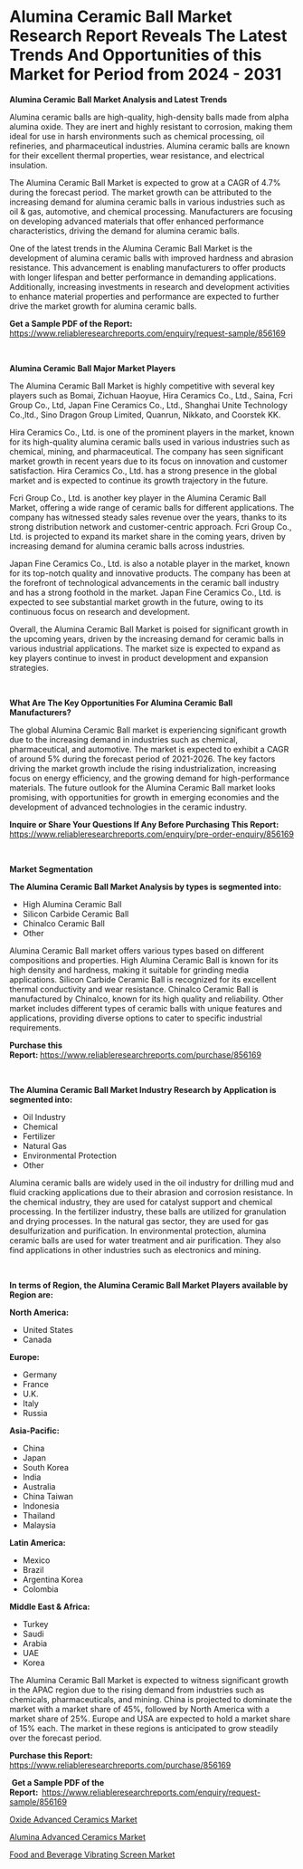 <p><h1>Alumina Ceramic Ball Market Research Report Reveals The Latest Trends And Opportunities of this Market for Period from 2024 - 2031</h1></p><p><strong>Alumina Ceramic Ball Market Analysis and Latest Trends</strong></p>
<p><p>Alumina ceramic balls are high-quality, high-density balls made from alpha alumina oxide. They are inert and highly resistant to corrosion, making them ideal for use in harsh environments such as chemical processing, oil refineries, and pharmaceutical industries. Alumina ceramic balls are known for their excellent thermal properties, wear resistance, and electrical insulation.</p><p>The Alumina Ceramic Ball Market is expected to grow at a CAGR of 4.7% during the forecast period. The market growth can be attributed to the increasing demand for alumina ceramic balls in various industries such as oil & gas, automotive, and chemical processing. Manufacturers are focusing on developing advanced materials that offer enhanced performance characteristics, driving the demand for alumina ceramic balls.</p><p>One of the latest trends in the Alumina Ceramic Ball Market is the development of alumina ceramic balls with improved hardness and abrasion resistance. This advancement is enabling manufacturers to offer products with longer lifespan and better performance in demanding applications. Additionally, increasing investments in research and development activities to enhance material properties and performance are expected to further drive the market growth for alumina ceramic balls.</p></p>
<p><strong>Get a Sample PDF of the Report:&nbsp;</strong> <a href="https://www.reliableresearchreports.com/enquiry/request-sample/856169">https://www.reliableresearchreports.com/enquiry/request-sample/856169</a></p>
<p>&nbsp;</p>
<p><strong>Alumina Ceramic Ball Major Market Players</strong></p>
<p><p>The Alumina Ceramic Ball Market is highly competitive with several key players such as Bomai, Zichuan Haoyue, Hira Ceramics Co., Ltd., Saina, Fcri Group Co., Ltd, Japan Fine Ceramics Co., Ltd., Shanghai Unite Technology Co.,ltd., Sino Dragon Group Limited, Quanrun, Nikkato, and Coorstek KK.</p><p>Hira Ceramics Co., Ltd. is one of the prominent players in the market, known for its high-quality alumina ceramic balls used in various industries such as chemical, mining, and pharmaceutical. The company has seen significant market growth in recent years due to its focus on innovation and customer satisfaction. Hira Ceramics Co., Ltd. has a strong presence in the global market and is expected to continue its growth trajectory in the future.</p><p>Fcri Group Co., Ltd. is another key player in the Alumina Ceramic Ball Market, offering a wide range of ceramic balls for different applications. The company has witnessed steady sales revenue over the years, thanks to its strong distribution network and customer-centric approach. Fcri Group Co., Ltd. is projected to expand its market share in the coming years, driven by increasing demand for alumina ceramic balls across industries.</p><p>Japan Fine Ceramics Co., Ltd. is also a notable player in the market, known for its top-notch quality and innovative products. The company has been at the forefront of technological advancements in the ceramic ball industry and has a strong foothold in the market. Japan Fine Ceramics Co., Ltd. is expected to see substantial market growth in the future, owing to its continuous focus on research and development.</p><p>Overall, the Alumina Ceramic Ball Market is poised for significant growth in the upcoming years, driven by the increasing demand for ceramic balls in various industrial applications. The market size is expected to expand as key players continue to invest in product development and expansion strategies.</p></p>
<p>&nbsp;</p>
<p><strong>What Are The Key Opportunities For Alumina Ceramic Ball Manufacturers?</strong></p>
<p><p>The global Alumina Ceramic Ball market is experiencing significant growth due to the increasing demand in industries such as chemical, pharmaceutical, and automotive. The market is expected to exhibit a CAGR of around 5% during the forecast period of 2021-2026. The key factors driving the market growth include the rising industrialization, increasing focus on energy efficiency, and the growing demand for high-performance materials. The future outlook for the Alumina Ceramic Ball market looks promising, with opportunities for growth in emerging economies and the development of advanced technologies in the ceramic industry.</p></p>
<p><strong>Inquire or Share Your Questions If Any Before Purchasing This Report:</strong> <a href="https://www.reliableresearchreports.com/enquiry/pre-order-enquiry/856169">https://www.reliableresearchreports.com/enquiry/pre-order-enquiry/856169</a></p>
<p>&nbsp;</p>
<p><strong>Market Segmentation</strong></p>
<p><strong>The Alumina Ceramic Ball Market Analysis by types is segmented into:</strong></p>
<p><ul><li>High Alumina Ceramic Ball</li><li>Silicon Carbide Ceramic Ball</li><li>Chinalco Ceramic Ball</li><li>Other</li></ul></p>
<p><p>Alumina Ceramic Ball market offers various types based on different compositions and properties. High Alumina Ceramic Ball is known for its high density and hardness, making it suitable for grinding media applications. Silicon Carbide Ceramic Ball is recognized for its excellent thermal conductivity and wear resistance. Chinalco Ceramic Ball is manufactured by Chinalco, known for its high quality and reliability. Other market includes different types of ceramic balls with unique features and applications, providing diverse options to cater to specific industrial requirements.</p></p>
<p><strong>Purchase this Report:&nbsp;</strong><a href="https://www.reliableresearchreports.com/purchase/856169">https://www.reliableresearchreports.com/purchase/856169</a></p>
<p>&nbsp;</p>
<p><strong>The Alumina Ceramic Ball Market Industry Research by Application is segmented into:</strong></p>
<p><ul><li>Oil Industry</li><li>Chemical</li><li>Fertilizer</li><li>Natural Gas</li><li>Environmental Protection</li><li>Other</li></ul></p>
<p><p>Alumina ceramic balls are widely used in the oil industry for drilling mud and fluid cracking applications due to their abrasion and corrosion resistance. In the chemical industry, they are used for catalyst support and chemical processing. In the fertilizer industry, these balls are utilized for granulation and drying processes. In the natural gas sector, they are used for gas desulfurization and purification. In environmental protection, alumina ceramic balls are used for water treatment and air purification. They also find applications in other industries such as electronics and mining.</p></p>
<p>&nbsp;</p>
<p><strong>In terms of Region, the Alumina Ceramic Ball Market Players available by Region are:</strong></p>
<p>
    <p> <strong> North America: </strong>
        <ul>
            <li>United States</li>
            <li>Canada</li>
        </ul>
        </p> 
    <p> <strong> Europe: </strong>
        <ul>
            <li>Germany</li>
            <li>France</li>
            <li>U.K.</li>
            <li>Italy</li>
            <li>Russia</li>
        </ul>
        </p> 
    <p> <strong> Asia-Pacific: </strong>
        <ul>
            <li>China</li>
            <li>Japan</li>
            <li>South Korea</li>
            <li>India</li>
            <li>Australia</li>
            <li>China Taiwan</li>
            <li>Indonesia</li>
            <li>Thailand</li>
            <li>Malaysia</li>
        </ul>
        </p> 
    <p> <strong> Latin America: </strong>
        <ul>
            <li>Mexico</li>
            <li>Brazil</li>
            <li>Argentina Korea</li>
            <li>Colombia</li>
        </ul>
        </p> 
    <p> <strong> Middle East & Africa: </strong>
        <ul>
            <li>Turkey</li>
            <li>Saudi</li>
            <li>Arabia</li>
            <li>UAE</li>
            <li>Korea</li>
        </ul>
    </p>
    </p>
<p><p>The Alumina Ceramic Ball Market is expected to witness significant growth in the APAC region due to the rising demand from industries such as chemicals, pharmaceuticals, and mining. China is projected to dominate the market with a market share of 45%, followed by North America with a market share of 25%. Europe and USA are expected to hold a market share of 15% each. The market in these regions is anticipated to grow steadily over the forecast period.</p></p>
<p><strong>Purchase this Report: </strong><a href="https://www.reliableresearchreports.com/purchase/856169">https://www.reliableresearchreports.com/purchase/856169</a></p>
<p>&nbsp;<strong>Get a Sample PDF of the Report:&nbsp;&nbsp;</strong><a href="https://www.reliableresearchreports.com/enquiry/request-sample/856169">https://www.reliableresearchreports.com/enquiry/request-sample/856169</a></p>
<p><strong></strong></p>
<p><p><a href="https://view.publitas.com/reportprime-1/oxide-advanced-ceramics-market-size-global-industry-overview-market-segmentation-and-forecast-2023-to-2030/">Oxide Advanced Ceramics Market</a></p><p><a href="https://view.publitas.com/reportprime-1/alumina-advanced-ceramics-market-share-market-new-trends-analysis-report-by-type-by-application-by-end-use-by-region-and-segment-forecasts-2023-2030/">Alumina Advanced Ceramics Market</a></p><p><a href="https://view.publitas.com/reportprime-1/food-and-beverage-vibrating-screen-market-size-reflecting-a-forecast-till-2030-market-by-type-by-application-and-by-geography/">Food and Beverage Vibrating Screen Market</a></p></p>